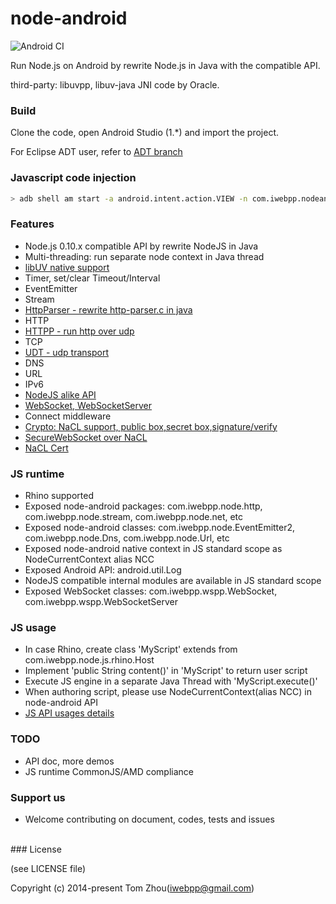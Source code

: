 node-android
===============

![Android CI](https://github.com/InstantWebP2P/node-android/workflows/Android%20CI/badge.svg)

Run Node.js on Android by rewrite Node.js in  Java with the compatible API.


third-party: libuvpp, libuv-java JNI code by Oracle.


### Build

  Clone the code, open Android Studio (1.*) and import the project.
  
  For Eclipse ADT user, refer to [ADT branch](https://github.com/InstantWebP2P/node-android/tree/adt)


### Javascript code injection

```bash
> adb shell am start -a android.intent.action.VIEW -n com.iwebpp.nodeandroid/.MainActivity -e js "var run = function () { return 'hello world'; } run();"
```
  
### Features

* Node.js 0.10.x compatible API by rewrite NodeJS in Java
* Multi-threading: run separate node context in Java thread
* [libUV native support](https://github.com/InstantWebP2P/node-android/tree/master/app/src/main/java/com/iwebpp/libuvpp)
* Timer, set/clear Timeout/Interval
* EventEmitter
* Stream
* [HttpParser - rewrite http-parser.c in java](https://github.com/InstantWebP2P/node-android/blob/master/app/src/main/java/com/iwebpp/node/HttpParser.java)
* HTTP
* [HTTPP - run http over udp](https://github.com/InstantWebP2P/node-android/blob/master/app/src/main/java/com/iwebpp/node/http/httpp.java)
* TCP
* [UDT - udp transport](https://github.com/InstantWebP2P/node-android/blob/master/app/src/main/java/com/iwebpp/node/net/UDT.java)
* DNS
* URL
* IPv6
* [NodeJS alike API](https://github.com/InstantWebP2P/node-android/tree/master/app/src/main/java/com/iwebpp/node)
* [WebSocket, WebSocketServer](https://github.com/InstantWebP2P/node-android/tree/master/app/src/main/java/com/iwebpp/wspp)
* Connect middleware
* [Crypto: NaCL support, public box,secret box,signature/verify](https://github.com/InstantWebP2P/node-android/blob/master/app/src/main/java/com/iwebpp/crypto/TweetNaclFast.java)
* [SecureWebSocket over NaCL](https://github.com/InstantWebP2P/node-android/blob/master/app/src/main/java/com/iwebpp/wspp/SecureWebSocket.java)
* [NaCL Cert](https://github.com/InstantWebP2P/node-android/blob/master/app/src/main/java/com/iwebpp/crypto/NaclCert.java)


### JS runtime

* Rhino supported
* Exposed node-android packages: com.iwebpp.node.http, com.iwebpp.node.stream, com.iwebpp.node.net, etc
* Exposed node-android classes: com.iwebpp.node.EventEmitter2, com.iwebpp.node.Dns, com.iwebpp.node.Url, etc
* Exposed node-android native context in JS standard scope as NodeCurrentContext alias NCC
* Exposed Android API: android.util.Log
* NodeJS compatible internal modules are available in JS standard scope
* Exposed WebSocket classes: com.iwebpp.wspp.WebSocket, com.iwebpp.wspp.WebSocketServer

### JS usage

* In case Rhino, create class 'MyScript' extends from com.iwebpp.node.js.rhino.Host
* Implement 'public String content()' in 'MyScript' to return user script
* Execute JS engine in a separate Java Thread with 'MyScript.execute()'
* When authoring script, please use NodeCurrentContext(alias NCC) in node-android API
* [JS API usages details](https://github.com/InstantWebP2P/node-android/tree/master/app/src/main/java/com/iwebpp/node/js)


### TODO

* API doc, more demos
* JS runtime CommonJS/AMD compliance


### Support us

* Welcome contributing on document, codes, tests and issues

<br/>
### License

(see LICENSE file)

Copyright (c) 2014-present Tom Zhou(iwebpp@gmail.com)
